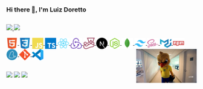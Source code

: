 ### Hi there 👋, I'm Luiz Doretto
##
 <div>
  <a href="https://github.com/lhneves">
  <img height="180em" src="https://github-readme-stats.vercel.app/api?username=lhneves&show_icons=true&theme=dark&count_private=true"/>
  <img height="180em" src="https://github-readme-stats.vercel.app/api/top-langs/?username=lhneves&theme=dark&layout=compact"/>
</div>
<div style="display: inline_block"><br>
  <img align="center" alt="Luiz-HTML" height="30" width="30" src="https://raw.githubusercontent.com/devicons/devicon/master/icons/html5/html5-original.svg">
  <img align="center" alt="Luiz-CSS" height="30" width="30" src="https://raw.githubusercontent.com/devicons/devicon/master/icons/css3/css3-original.svg">
  <img align="center" alt="Luiz-JS" height="30" width="30" src="https://raw.githubusercontent.com/devicons/devicon/master/icons/javascript/javascript-plain.svg">
  <img align="center" alt="Luiz-TS" height="30" width="30" src="https://raw.githubusercontent.com/devicons/devicon/master/icons/typescript/typescript-plain.svg">
  <img align="center" alt="Luiz-React" height="30" width="30" src="https://raw.githubusercontent.com/devicons/devicon/master/icons/react/react-original.svg">
  <img align="center" alt="Luiz-Redux" height="30" width="30" src="https://raw.githubusercontent.com/devicons/devicon/master/icons/redux/redux-original.svg">
  <img align="center" alt="Luiz-Jest" height="30" width="30" src="https://raw.githubusercontent.com/devicons/devicon/master/icons/jest/jest-plain.svg">
  <img align="center" alt="Luiz-Next" height="30" width="30" src="https://raw.githubusercontent.com/devicons/devicon/master/icons/nextjs/nextjs-original.svg">
  <img align="center" alt="Luiz-Node" height="30" width="30" src="https://raw.githubusercontent.com/devicons/devicon/master/icons/nodejs/nodejs-original.svg">
  <img align="center" alt="Luiz-Mongo" height="30" width="30" src="https://raw.githubusercontent.com/devicons/devicon/master/icons/mongodb/mongodb-original.svg">
  <img align="center" alt="Luiz-Tailwind" height="30" width="30" src="https://raw.githubusercontent.com/devicons/devicon/master/icons/tailwindcss/tailwindcss-plain.svg">
  <img align="center" alt="Luiz-Sass" height="30" width="30" src="https://raw.githubusercontent.com/devicons/devicon/master/icons/sass/sass-original.svg">
  <img align="center" alt="Luiz-Sass" height="30" width="30" src="https://raw.githubusercontent.com/devicons/devicon/master/icons/materialui/materialui-original.svg">
 
  <img align="center" alt="Luiz-NPM" height="30" width="30" src="https://raw.githubusercontent.com/devicons/devicon/master/icons/npm/npm-original-wordmark.svg">
  <img align="center" alt="Luiz-YARN" height="30" width="30" src="https://raw.githubusercontent.com/devicons/devicon/master/icons/yarn/yarn-original.svg">
  <img align="center" alt="Luiz-Git" height="30" width="30" src="https://raw.githubusercontent.com/devicons/devicon/master/icons/git/git-original.svg">
 <img align="center" alt="Luiz-VSCode" height="30" width="30" src="https://raw.githubusercontent.com/devicons/devicon/master/icons/vscode/vscode-original.svg">
 
 
  <img src="https://github.com/lhneves/lhneves/blob/main/brazil.gif" width="160" border="0" align="right" alt="side Image" />
</div>  

  ##
<div> 
 <a href="https://www.linkedin.com/in/luiz-doretto/" target="_blank"><img src="https://img.shields.io/badge/PORTFOLIO-002DB3?style=for-the-badge&logo=vercel&logoColor=white" target="_blank"></a> 
  <a href="https://www.linkedin.com/in/luiz-doretto/" target="_blank"><img src="https://img.shields.io/badge/-LinkedIn-%230077B5?style=for-the-badge&logo=linkedin&logoColor=white" target="_blank"></a> 
  <a href = "mailto:luiz.n.doretto@gmail.com"><img src="https://img.shields.io/badge/-Gmail-%23333?style=for-the-badge&logo=gmail&logoColor=white" target="_blank"></a>
  
 
<!--   ![Snake animation](https://github.com/lhneves/lhneves/blob/output/github-contribution-grid-snake.svg) -->
 
</div>
